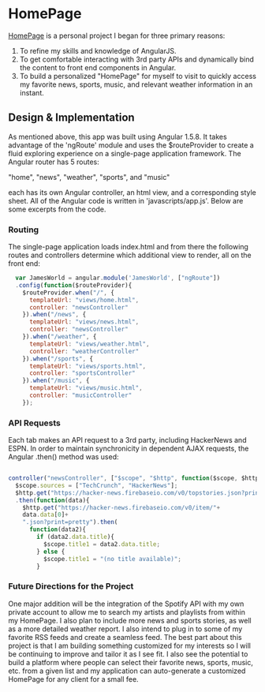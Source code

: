 # HomePage

[HomePage][gh-pages] is a personal project I began for three primary reasons:

[gh-pages]: https://jahatch512.github.io/HomePage/#/



1. To refine my skills and knowledge of AngularJS.
2. To get comfortable interacting with 3rd party APIs and dynamically bind the content to front end components in Angular.
3. To build a personalized "HomePage" for myself to visit to quickly access my favorite news, sports, music, and relevant weather information in an instant.

## Design & Implementation

As mentioned above, this app was built using Angular 1.5.8. It takes advantage of the 'ngRoute' module and uses the $routeProvider to create a fluid exploring experience on a single-page application framework. The Angular router has 5 routes:

"home", "news", "weather", "sports", and "music"

each has its own Angular controller, an html view, and a corresponding style sheet. All of the Angular code is written in 'javascripts/app.js'. Below are some excerpts from the code.

### Routing

The single-page application loads index.html and from there the following routes and controllers determine which additional view to render, all on the front end:

```javascript
  var JamesWorld = angular.module('JamesWorld', ["ngRoute"])
  .config(function($routeProvider){
    $routeProvider.when("/", {
      templateUrl: "views/home.html",
      controller: "newsController"
    }).when("/news", {
      templateUrl: "views/news.html",
      controller: "newsController"
    }).when("/weather", {
      templateUrl: "views/weather.html",
      controller: "weatherController"
    }).when("/sports", {
      templateUrl: "views/sports.html",
      controller: "sportsController"
    }).when("/music", {
      templateUrl: "views/music.html",
      controller: "musicController"
    });
  ```



### API Requests

Each tab makes an API request to a 3rd party, including HackerNews and ESPN. In order to maintain synchronicity in dependent AJAX requests, the Angular .then() method was used:

```javascript

controller("newsController", ["$scope", "$http", function($scope, $http){
  $scope.sources = ["TechCrunch", "HackerNews"];
  $http.get("https://hacker-news.firebaseio.com/v0/topstories.json?print=pretty")
  .then(function(data){
    $http.get("https://hacker-news.firebaseio.com/v0/item/"+
    data.data[0]+
    ".json?print=pretty").then(
      function(data2){
        if (data2.data.title){
          $scope.title1 = data2.data.title;
        } else {
          $scope.title1 = "(no title available)";
        }
```

### Future Directions for the Project

One major addition will be the integration of the Spotify API with my own private account to allow me to search my artists and playlists from within my HomePage. I also plan to include more news and sports stories, as well as a more detailed weather report. I also intend to plug in to some of my favorite RSS feeds and create a seamless feed. The best part about this project is that I am building something customized for my interests so I will be continuing to improve and tailor it as I see fit. I also see the potential to build a platform where people can select their favorite news, sports, music, etc. from a given list and my application can auto-generate a customized HomePage for any client for a small fee.
